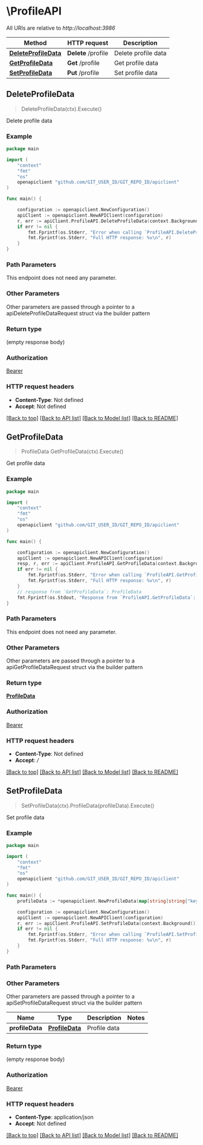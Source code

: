 # \ProfileAPI

All URIs are relative to *http://localhost:3986*

Method | HTTP request | Description
------------- | ------------- | -------------
[**DeleteProfileData**](ProfileAPI.md#DeleteProfileData) | **Delete** /profile | Delete profile data
[**GetProfileData**](ProfileAPI.md#GetProfileData) | **Get** /profile | Get profile data
[**SetProfileData**](ProfileAPI.md#SetProfileData) | **Put** /profile | Set profile data



## DeleteProfileData

> DeleteProfileData(ctx).Execute()

Delete profile data



### Example

```go
package main

import (
	"context"
	"fmt"
	"os"
	openapiclient "github.com/GIT_USER_ID/GIT_REPO_ID/apiclient"
)

func main() {

	configuration := openapiclient.NewConfiguration()
	apiClient := openapiclient.NewAPIClient(configuration)
	r, err := apiClient.ProfileAPI.DeleteProfileData(context.Background()).Execute()
	if err != nil {
		fmt.Fprintf(os.Stderr, "Error when calling `ProfileAPI.DeleteProfileData``: %v\n", err)
		fmt.Fprintf(os.Stderr, "Full HTTP response: %v\n", r)
	}
}
```

### Path Parameters

This endpoint does not need any parameter.

### Other Parameters

Other parameters are passed through a pointer to a apiDeleteProfileDataRequest struct via the builder pattern


### Return type

 (empty response body)

### Authorization

[Bearer](../README.md#Bearer)

### HTTP request headers

- **Content-Type**: Not defined
- **Accept**: Not defined

[[Back to top]](#) [[Back to API list]](../README.md#documentation-for-api-endpoints)
[[Back to Model list]](../README.md#documentation-for-models)
[[Back to README]](../README.md)


## GetProfileData

> ProfileData GetProfileData(ctx).Execute()

Get profile data



### Example

```go
package main

import (
	"context"
	"fmt"
	"os"
	openapiclient "github.com/GIT_USER_ID/GIT_REPO_ID/apiclient"
)

func main() {

	configuration := openapiclient.NewConfiguration()
	apiClient := openapiclient.NewAPIClient(configuration)
	resp, r, err := apiClient.ProfileAPI.GetProfileData(context.Background()).Execute()
	if err != nil {
		fmt.Fprintf(os.Stderr, "Error when calling `ProfileAPI.GetProfileData``: %v\n", err)
		fmt.Fprintf(os.Stderr, "Full HTTP response: %v\n", r)
	}
	// response from `GetProfileData`: ProfileData
	fmt.Fprintf(os.Stdout, "Response from `ProfileAPI.GetProfileData`: %v\n", resp)
}
```

### Path Parameters

This endpoint does not need any parameter.

### Other Parameters

Other parameters are passed through a pointer to a apiGetProfileDataRequest struct via the builder pattern


### Return type

[**ProfileData**](ProfileData.md)

### Authorization

[Bearer](../README.md#Bearer)

### HTTP request headers

- **Content-Type**: Not defined
- **Accept**: */*

[[Back to top]](#) [[Back to API list]](../README.md#documentation-for-api-endpoints)
[[Back to Model list]](../README.md#documentation-for-models)
[[Back to README]](../README.md)


## SetProfileData

> SetProfileData(ctx).ProfileData(profileData).Execute()

Set profile data



### Example

```go
package main

import (
	"context"
	"fmt"
	"os"
	openapiclient "github.com/GIT_USER_ID/GIT_REPO_ID/apiclient"
)

func main() {
	profileData := *openapiclient.NewProfileData(map[string]string{"key": "Inner_example"}) // ProfileData | Profile data

	configuration := openapiclient.NewConfiguration()
	apiClient := openapiclient.NewAPIClient(configuration)
	r, err := apiClient.ProfileAPI.SetProfileData(context.Background()).ProfileData(profileData).Execute()
	if err != nil {
		fmt.Fprintf(os.Stderr, "Error when calling `ProfileAPI.SetProfileData``: %v\n", err)
		fmt.Fprintf(os.Stderr, "Full HTTP response: %v\n", r)
	}
}
```

### Path Parameters



### Other Parameters

Other parameters are passed through a pointer to a apiSetProfileDataRequest struct via the builder pattern


Name | Type | Description  | Notes
------------- | ------------- | ------------- | -------------
 **profileData** | [**ProfileData**](ProfileData.md) | Profile data | 

### Return type

 (empty response body)

### Authorization

[Bearer](../README.md#Bearer)

### HTTP request headers

- **Content-Type**: application/json
- **Accept**: Not defined

[[Back to top]](#) [[Back to API list]](../README.md#documentation-for-api-endpoints)
[[Back to Model list]](../README.md#documentation-for-models)
[[Back to README]](../README.md)

